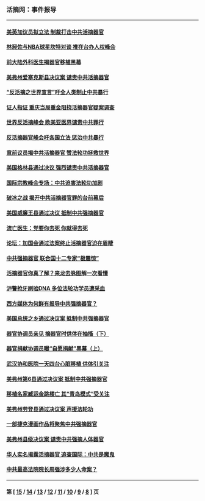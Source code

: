 ### 活摘网：事件报导
---
#### [美英加议员拟立法 制裁打击中共活摘器官](../../pages/nf5877/n13430251.md?01280430) 
#### [林昶佐与NBA球星坎特对谈 推在台办人权峰会](../../pages/nf5877/n13414467.md?01280430) 
#### [前大陆外科医生揭器官移植黑幕](../../pages/nf5877/n13401416.md?01280430) 
#### [美弗州爱塞克斯县决议案 谴责中共活摘器官](../../pages/nf5877/n13320919.md?01280430) 
#### [“反活摘之世界宣言”吁全人类制止中共暴行](../../pages/nf5877/n13259730.md?01280430) 
#### [证人指证 重庆当局重金阻挠活摘器官疑案调查](../../pages/nf5877/n13259127.md?01280430) 
#### [世界反活摘峰会 欧美亚医界谴责中共罪行](../../pages/nf5877/n13253550.md?01280430) 
#### [反活摘器官峰会吁各国立法 惩治中共暴行](../../pages/nf5877/n13245052.md?01280430) 
#### [意前议员揭中共活摘器官 赞法轮功拯救世界](../../pages/nf5877/n13203445.md?01280430) 
#### [美国格林县通过决议 强烈谴责中共活摘器官](../../pages/nf5877/n13119367.md?01280430) 
#### [国际宗教峰会专场：中共迫害法轮功加剧](../../pages/nf5877/n13088279.md?01280430) 
#### [破冰之战 揭开中共活摘器官罪的台前幕后](../../pages/nf5877/n13082457.md?01280430) 
#### [美国威廉王县通过决议 抵制中共强摘器官](../../pages/nf5877/n13056521.md?01280430) 
#### [流亡医生：党要你去死 你就得去死](../../pages/nf5877/n13052835.md?01280430) 
#### [论坛：加国会通过法案终止活摘器官迫在眉睫](../../pages/nf5877/n13029839.md?01280430) 
#### [中共强摘器官 联合国十二专家“极震惊”](../../pages/nf5877/n13024313.md?01280430) 
#### [活摘器官你真了解？来龙去脉图解一次看懂](../../pages/nf5877/n13013820.md?01280430) 
#### [沪警抢牙刷验DNA 多位法轮功学员遭采血](../../pages/nf5877/n12969218.md?01280430) 
#### [西方媒体为何鲜有报导中共强摘器官？](../../pages/nf5877/n12932034.md?01280430) 
#### [美国总统之乡通过决议案 抵制中共强摘器官](../../pages/nf5877/n12908242.md?01280430) 
#### [器官协调员亲见 摘器官时供体在抽搐（下）](../../pages/nf5877/n12898622.md?01280430) 
#### [器官捐献协调员曝“自愿捐献”黑幕（上）](../../pages/nf5877/n12878830.md?01280430) 
#### [武汉协和医院一天四台心脏移植 供体引关注](../../pages/nf5877/n12863175.md?01280430) 
#### [美弗州第6县通过决议案 抵制中共强摘器官](../../pages/nf5877/n12805218.md?01280430) 
#### [移植名家臧运金跳楼亡 其“青岛模式”受关注](../../pages/nf5877/n12803746.md?01280430) 
#### [美弗州劳登县通过决议案 声援法轮功](../../pages/nf5877/n12785715.md?01280430) 
#### [一部捷克漫画作品将聚焦中共强摘器官](../../pages/nf5877/n12785954.md?01280430) 
#### [美弗州县级决议案 谴责中共强摘人体器官](../../pages/nf5877/n12721290.md?01280430) 
#### [华人实名揭露活摘器官 追查国际：中共是魔鬼](../../pages/nf5877/n12691724.md?01280430) 
#### [中共最高法院院长周强涉多少人命案？](../../pages/nf5877/n12678074.md?01280430) 

---
#### 第 [ [15](./15.md?01280430) / [14](./14.md?01280430) / [13](./13.md?01280430) / [12](./12.md?01280430) / [11](./11.md?01280430) / [10](./10.md?01280430) / [9](./9.md?01280430) / [8](./8.md?01280430) ] 页

